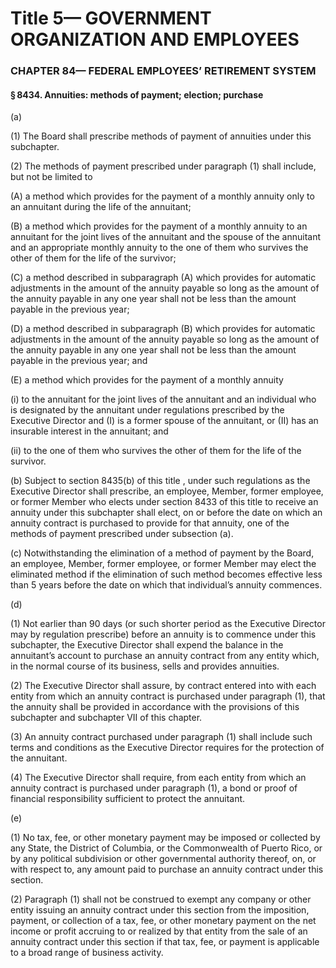 
# Title 5— GOVERNMENT ORGANIZATION AND EMPLOYEES
### CHAPTER 84— FEDERAL EMPLOYEES’ RETIREMENT SYSTEM
#### § 8434. Annuities: methods of payment; election; purchase

(a)

(1) The Board shall prescribe methods of payment of annuities under this subchapter.

(2) The methods of payment prescribed under paragraph (1) shall include, but not be limited to

(A) a method which provides for the payment of a monthly annuity only to an annuitant during the life of the annuitant;

(B) a method which provides for the payment of a monthly annuity to an annuitant for the joint lives of the annuitant and the spouse of the annuitant and an appropriate monthly annuity to the one of them who survives the other of them for the life of the survivor;

(C) a method described in subparagraph (A) which provides for automatic adjustments in the amount of the annuity payable so long as the amount of the annuity payable in any one year shall not be less than the amount payable in the previous year;

(D) a method described in subparagraph (B) which provides for automatic adjustments in the amount of the annuity payable so long as the amount of the annuity payable in any one year shall not be less than the amount payable in the previous year; and

(E) a method which provides for the payment of a monthly annuity

(i) to the annuitant for the joint lives of the annuitant and an individual who is designated by the annuitant under regulations prescribed by the Executive Director and (I) is a former spouse of the annuitant, or (II) has an insurable interest in the annuitant; and

(ii) to the one of them who survives the other of them for the life of the survivor.

(b) Subject to section 8435(b) of this title , under such regulations as the Executive Director shall prescribe, an employee, Member, former employee, or former Member who elects under section 8433 of this title to receive an annuity under this subchapter shall elect, on or before the date on which an annuity contract is purchased to provide for that annuity, one of the methods of payment prescribed under subsection (a).

(c) Notwithstanding the elimination of a method of payment by the Board, an employee, Member, former employee, or former Member may elect the eliminated method if the elimination of such method becomes effective less than 5 years before the date on which that individual’s annuity commences.

(d)

(1) Not earlier than 90 days (or such shorter period as the Executive Director may by regulation prescribe) before an annuity is to commence under this subchapter, the Executive Director shall expend the balance in the annuitant’s account to purchase an annuity contract from any entity which, in the normal course of its business, sells and provides annuities.

(2) The Executive Director shall assure, by contract entered into with each entity from which an annuity contract is purchased under paragraph (1), that the annuity shall be provided in accordance with the provisions of this subchapter and subchapter VII of this chapter.

(3) An annuity contract purchased under paragraph (1) shall include such terms and conditions as the Executive Director requires for the protection of the annuitant.

(4) The Executive Director shall require, from each entity from which an annuity contract is purchased under paragraph (1), a bond or proof of financial responsibility sufficient to protect the annuitant.

(e)

(1) No tax, fee, or other monetary payment may be imposed or collected by any State, the District of Columbia, or the Commonwealth of Puerto Rico, or by any political subdivision or other governmental authority thereof, on, or with respect to, any amount paid to purchase an annuity contract under this section.

(2) Paragraph (1) shall not be construed to exempt any company or other entity issuing an annuity contract under this section from the imposition, payment, or collection of a tax, fee, or other monetary payment on the net income or profit accruing to or realized by that entity from the sale of an annuity contract under this section if that tax, fee, or payment is applicable to a broad range of business activity.
